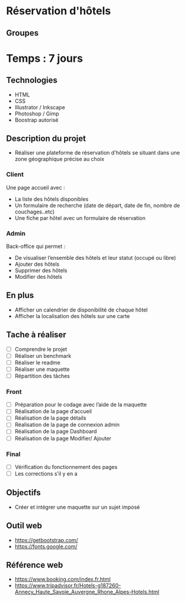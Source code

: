 # Réservation d'hôtels

## Groupes 

# Temps : 7 jours

## Technologies

- HTML
- CSS
- Illustrator / Inkscape
- Photoshop / Gimp
- Boostrap autorisé

## Description du projet 

- Réaliser une plateforme de réservation d'hôtels se situant dans une zone géographique précise au choix

### Client 

Une page accueil avec :
- La liste des hôtels disponibles
- Un formulaire de recherche (date de départ, date de fin, nombre de couchages..etc)
- Une fiche par hôtel avec un formulaire de réservation

### Admin 

Back-office qui permet :
- De visualiser l’ensemble des hôtels et leur statut (occupé ou libre)
- Ajouter des hôtels
- Supprimer des hôtels
- Modifier des hôtels

## En plus  

- Afficher un calendrier de disponibilité de chaque hôtel
- Afficher la localisation des hôtels sur une carte

## Tache à réaliser

-	[ ] Comprendre le projet
-	[ ] Réaliser un benchmark
-	[ ] Réaliser le readme
-	[ ] Réaliser une maquette
-	[ ] Répartition des tâches 

### Front 
-	[ ] Préparation pour le codage avec l’aide de la maquette 
-	[ ] Réalisation de la page d’accueil
-	[ ] Réalisation de la page détails
-	[ ] Réalisation de la page de connexion admin
-	[ ] Réalisation de la page Dashboard
-	[ ] Réalisation de la page Modifier/ Ajouter

### Final 
-	[ ] Vérification du fonctionnement des pages
-	[ ] Les corrections s’il y en a

## Objectifs

- Créer et intégrer une maquette sur un sujet imposé

## Outil web

- https://getbootstrap.com/
- https://fonts.google.com/

## Référence web
- https://www.booking.com/index.fr.html
- https://www.tripadvisor.fr/Hotels-g187260-Annecy_Haute_Savoie_Auvergne_Rhone_Alpes-Hotels.html
